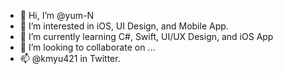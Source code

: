 - 👋 Hi, I’m @yum-N
- 👀 I’m interested in iOS, UI Design, and Mobile App.
- 🌱 I’m currently learning C#, Swift, UI/UX Design, and iOS App
- 💞️ I’m looking to collaborate on ...
- 📫 @kmyu421 in Twitter.

<!---
yum-N/yum-N is a ✨ special ✨ repository because its `README.md` (this file) appears on your GitHub profile.
You can click the Preview link to take a look at your changes.
--->
